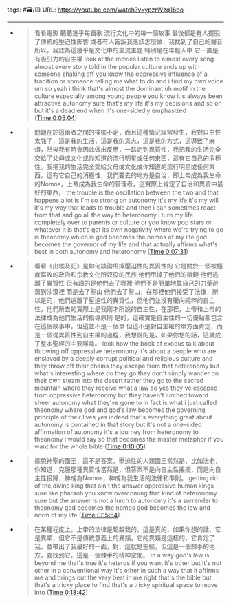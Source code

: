 tags: #🗃/🟨 
URL: https://youtube.com/watch?v=ypzrWzq16bo

---
- > 看看電影 聽聽幾乎每首歌 流行文化中的每一個故事 最後都是有人擺脫了傳統的壓迫性影響 或者有人告訴我應該怎麼做，我找到了自己的聲音 所以，我認為這幾乎是文化中的主流主題 特別是在年輕人中 它一直是有吸引力的自主權
  look at the movies listen to almost every song almost every story told in the popular culture ends up with someone shaking off you know the oppressive influence of a tradition or someone telling me what to do and i find my own voice um so yeah i think that's almost the dominant uh motif in the culture especially among young people you know it's always been attractive autonomy sure that's my life it's my decisions and so on but it's a dead end when it's one-sidedly emphasized ([Time 0:05:04](https://annotate.tv/watch/62b714079e3aed0009177294?annotationId=62b7146fb4520a0009745cb9))
- > 問題在於這兩者之間的搖擺不定，而且這種情況經常發生，我對自主性太強了，這是我的生活，這是我的意志，這是我的方式，這導致了麻煩，然後我有時會因此做出反應，一路走到異質性，我把我的生活完全交給了父母或文化或你知道的流行明星或任何東西，這有它自己的消極性。我把我的生活完全交給父母或文化或你知道的流行明星或任何東西，這有它自己的消極性，我們要去的地方是自治，即上帝成為我生命的Nomos，上帝成為我生命的管理者，這實際上肯定了自治和異質中最好的東西。
  the trouble is the oscillation between the two and that happens a lot is i'm so strong on autonomy it's my life it's my will it's my way that leads to trouble and then i can sometimes react from that and go all the way to heteronomy i turn my life completely over to parents or culture or you know pop stars or whatever it is that's got its own negativity where we're trying to go is theonomy which is god becomes the nomos of my life god becomes the governor of my life and that actually affirms what's best in both autonomy and heteronomy ([Time 0:07:31](https://annotate.tv/watch/62b714079e3aed0009177294?annotationId=62b714b9b4520a0009745cba))
- > 看看《出埃及記》是如何談論甩掉壓迫性的異質性的 它是關於一個被極度腐敗的政治和宗教文化所奴役的民族 他們甩掉了他們的鎖鏈 他們逃離了異質性 但有趣的是他們去了哪裡 他們不是簡單地靠自己的力量遊蕩到沙漠裡 而是去了聖山 他們去了聖山，在那裡他們接受了法律，所以是的，他們逃離了壓迫性的異質性，但他們並沒有衝向純粹的自主性，他們所去的實際上是我剛才所說的自主性，在那裡，上帝和上帝的法律成為他們生活的指導原則 是的，這確實是自主性的一切優點都包含在這個故事中，但這並不是一個單 但這不是對自主權的單方面肯定，而是一個從異質性到自主權的過程，我想說的是，如果你想的話，這就成了整本聖經的主要隱喻。
  look how the book of exodus talk about throwing off oppressive heteronomy it's about a people who are enslaved by a deeply corrupt political and religious culture and they throw off their chains they escape from that heteronomy but what's interesting where do they go they don't simply wander on their own steam into the desert rather they go to the sacred mountain where they receive what a law so yes they've escaped from oppressive heteronomy but they haven't lurched toward sheer autonomy what they've gone to in fact is what i just called theonomy where god and god's law becomes the governing principle of their lives yes indeed that's everything great about autonomy is contained in that story but it's not a one-sided affirmation of autonomy it's a journey from heteronomy to theonomy i would say so that becomes the master metaphor if you want for the whole bible ([Time 0:10:05](https://annotate.tv/watch/62b714079e3aed0009177294?annotationId=62b71537b4520a0009745cbb))
- > 擺脫神聖的國王，這不是答案，壓迫性的人類國王當然是，比如法老，你知道，克服那種異質性當然是，但答案不是向自主性搖擺，而是向自主性投降，神成為Nomos，神成為我生活的法律和準則。
  getting rid of the divine king that ain't the answer oppressive human kings sure like pharaoh you know overcoming that kind of heteronomy sure but the answer is not a lurch to autonomy it's a surrender to theonomy god becomes the nomos god becomes the law and norm of my life ([Time 0:15:54](https://annotate.tv/watch/62b714079e3aed0009177294?annotationId=62b716224e34a80009fc6085))
- > 在某種程度上，上帝的法律是超越我的，這是真的，如果你想的話，它是異類，但它不是傳統意義上的異類，它的異類是這樣的，它肯定了我，並帶出了我最好的一面，對，這就是聖經，但這是一個棘手的地方，要找到它，這是一個棘手的精神空間。
  in a way god's law is beyond me that's true it's heteros if you want it's other but it's not other in a conventional way it's other in such a way that it affirms me and brings out the very best in me right that's the bible but that's a tricky place to find that's a tricky spiritual space to move into ([Time 0:18:42](https://annotate.tv/watch/62b714079e3aed0009177294?annotationId=62b716774e34a80009fc6086))
